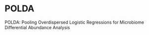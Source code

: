 # POLDA

POLDA: Pooling Overdispersed Logistic Regressions for Microbiome Differential Abundance Analysis
